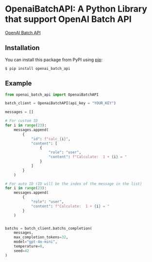 # OpenaiBatchAPI: A Python Library that support OpenAI Batch API
[OpenAI Batch API](https://platform.openai.com/docs/guides/batch)

## Installation

You can install this package from PyPI using [pip](http://www.pip-installer.org):

```
$ pip install openai_batch_api
```

## Example

```python
from openai_batch_api import OpenaiBatchAPI

batch_client = OpenaiBatchAPI(api_key = "YOUR_KEY")

messages = []

# For custom ID 
for i in range(23):
    messages.append(
        {
            "id": f"calc_{i}",
            "content": [
                {
                    "role": "user",
                    "content": f"Calculate:  1 + {i} = "
                }
            ]
        }
    )

# For auto ID (ID will be the index of the message in the list)
for i in range(23):
    messages.append(
        {
            "role": "user",
            "content": f"Calculate:  1 + {i} = "
        }
    )


batchs = batch_client.batchs_completion(
    messages, 
    max_completion_tokens=32,
    model="gpt-4o-mini",
    temperature=0,
    seed=42
)